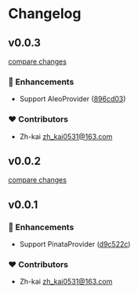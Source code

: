 # Changelog


## v0.0.3

[compare changes](https://github.com/zh-kai/utils/compare/v0.0.2...v0.0.3)

### 🚀 Enhancements

- Support AleoProvider ([896cd03](https://github.com/zh-kai/utils/commit/896cd03))

### ❤️ Contributors

- Zh-kai <zh_kai0531@163.com>

## v0.0.2

[compare changes](https://github.com/zh-kai/utils/compare/v0.0.1...v0.0.2)

## v0.0.1


### 🚀 Enhancements

- Support PinataProvider ([d9c522c](https://github.com/zh-kai/utils/commit/d9c522c))

### ❤️ Contributors

- Zh-kai <zh_kai0531@163.com>

